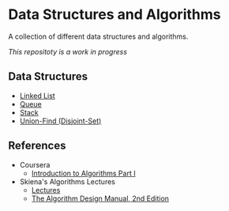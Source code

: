 # Data Structures and Algorithms
A collection of different data structures and algorithms.

*This repositoty is a work in progress*

## Data Structures
+ [Linked List](src/data_structures/linked_list/)
+ [Queue](src/data_structures/queue/)
+ [Stack](src/data_structures/stack/)
+ [Union-Find (Disjoint-Set)](src/data_structures/union_find/)

## References
+ Coursera
  + [Introduction to Algorithms Part I](https://www.coursera.org/learn/introduction-to-algorithms)
+ Skiena's Algorithms Lectures
  + [Lectures](http://www3.cs.stonybrook.edu/~algorith/video-lectures/)
  + [The Algorithm Design Manual, 2nd Edition](http://www.algorist.com/)
